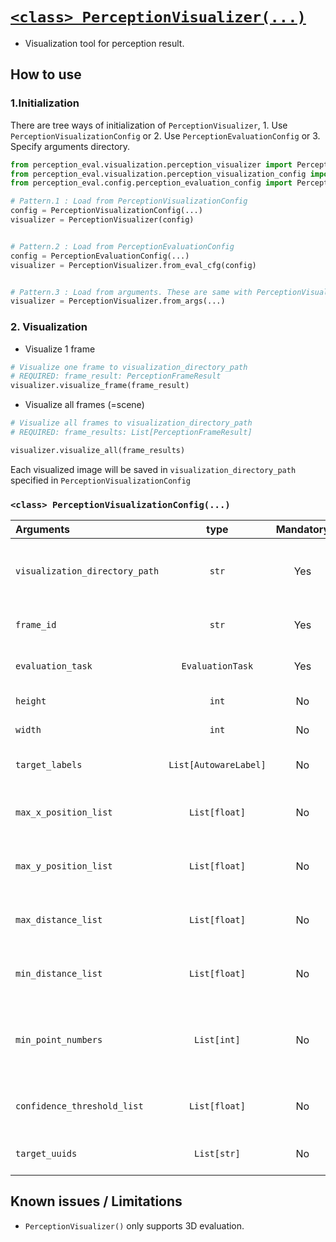 # [`<class> PerceptionVisualizer(...)`](../../../perception_eval/perception_eval/visualization/perception_visualizer.py)

- Visualization tool for perception result.

## How to use

### 1.Initialization

There are tree ways of initialization of `PerceptionVisualizer`, 1. Use `PerceptionVisualizationConfig` or 2. Use `PerceptionEvaluationConfig` or 3. Specify arguments directory.

```python
from perception_eval.visualization.perception_visualizer import PerceptionVisualizer
from perception_eval.visualization.perception_visualization_config import PerceptionVisualizationConfig
from perception_eval.config.perception_evaluation_config import PerceptionEvaluationConfig

# Pattern.1 : Load from PerceptionVisualizationConfig
config = PerceptionVisualizationConfig(...)
visualizer = PerceptionVisualizer(config)


# Pattern.2 : Load from PerceptionEvaluationConfig
config = PerceptionEvaluationConfig(...)
visualizer = PerceptionVisualizer.from_eval_cfg(config)


# Pattern.3 : Load from arguments. These are same with PerceptionVisualizationConfig's
visualizer = PerceptionVisualizer.from_args(...)
```

### 2. Visualization

- Visualize 1 frame

```python
# Visualize one frame to visualization_directory_path
# REQUIRED: frame_result: PerceptionFrameResult
visualizer.visualize_frame(frame_result)
```

- Visualize all frames (=scene)

```python
# Visualize all frames to visualization_directory_path
# REQUIRED: frame_results: List[PerceptionFrameResult]

visualizer.visualize_all(frame_results)
```

Each visualized image will be saved in `visualization_directory_path` specified in `PerceptionVisualizationConfig`

### `<class> PerceptionVisualizationConfig(...)`

| Arguments                      |         type          | Mandatory | Description                                                  |
| :----------------------------- | :-------------------: | :-------: | :----------------------------------------------------------- |
| `visualization_directory_path` |         `str`         |    Yes    | Directory path to save visualized images.                    |
| `frame_id`                     |         `str`         |    Yes    | Frame ID.(`base_link` or `map`)                              |
| `evaluation_task`              |   `EvaluationTask`    |    Yes    | Perception evaluation task.                                  |
| `height`                       |         `int`         |    No     | Height of image.                                             |
| `width`                        |         `int`         |    No     | width of image.                                              |
| `target_labels`                | `List[AutowareLabel]` |    No     | List of target labels.                                       |
| `max_x_position_list`          |     `List[float]`     |    No     | Maximum x position of evaluation area.                       |
| `max_y_position_list`          |     `List[float]`     |    No     | Maximum y position of evaluation area.                       |
| `max_distance_list`            |     `List[float]`     |    No     | Maximum distance of evaluation area.                         |
| `min_distance_list`            |     `List[float]`     |    No     | Minimum distance of evaluation area.                         |
| `min_point_numbers`            |      `List[int]`      |    No     | Minimum number of pointcloud included in bounding box of GT. |
| `confidence_threshold_list`    |     `List[float]`     |    No     | Threshold list of estimation's confidence.                   |
| `target_uuids`                 |      `List[str]`      |    No     | List of target GT's uuid.                                    |

## Known issues / Limitations

- `PerceptionVisualizer()` only supports 3D evaluation.
